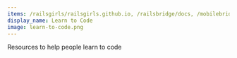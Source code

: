 ```yaml
---
items: /railsgirls/railsgirls.github.io, /railsbridge/docs, /mobilebridge/iosbridge, /freeCodeCamp/freeCodeCamp, /leachim6/hello-world, /datasciencemasters/go, /tuvtran/project-based-learning
display_name: Learn to Code
image: learn-to-code.png
---
```

Resources to help people learn to code
